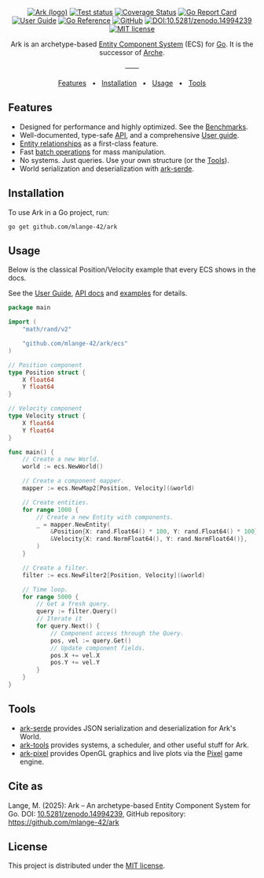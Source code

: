 <div align="center" width="100%">

[![Ark (logo)](https://github.com/user-attachments/assets/4bbe57c6-2e16-43be-ad5e-0cf26c220f21)](https://github.com/mlange-42/ark)
[![Test status](https://img.shields.io/github/actions/workflow/status/mlange-42/ark/tests.yml?branch=main&label=Tests&logo=github)](https://github.com/mlange-42/ark/actions/workflows/tests.yml)
[![Coverage Status](https://img.shields.io/coverallsCoverage/github/mlange-42/ark?logo=coveralls)](https://badge.coveralls.io/github/mlange-42/ark?branch=main)
[![Go Report Card](https://goreportcard.com/badge/github.com/mlange-42/ark)](https://goreportcard.com/report/github.com/mlange-42/ark)
[![User Guide](https://img.shields.io/badge/user_guide-%23007D9C?logo=go&logoColor=white&labelColor=gray)](https://mlange-42.github.io/ark/)
[![Go Reference](https://img.shields.io/badge/reference-%23007D9C?logo=go&logoColor=white&labelColor=gray)](https://pkg.go.dev/github.com/mlange-42/ark)
[![GitHub](https://img.shields.io/badge/github-repo-blue?logo=github)](https://github.com/mlange-42/ark)
[![DOI:10.5281/zenodo.14994239](https://img.shields.io/badge/10.5281%2Fzenodo.14994239-blue?label=doi)](https://doi.org/10.5281/zenodo.14994239)
[![MIT license](https://img.shields.io/badge/MIT-brightgreen?label=license)](https://github.com/mlange-42/ark/blob/main/LICENSE)

Ark is an archetype-based [Entity Component System](https://en.wikipedia.org/wiki/Entity_component_system) (ECS) for [Go](https://go.dev/).
It is the successor of [Arche](https://github.com/mlange-42/arche).

&mdash;&mdash;

[Features](#features) &nbsp; &bull; &nbsp; [Installation](#installation) &nbsp; &bull; &nbsp; [Usage](#usage) &nbsp; &bull; &nbsp; [Tools](#tools)
</div>

## Features

- Designed for performance and highly optimized. See the [Benchmarks](https://mlange-42.github.io/ark/benchmarks/).
- Well-documented, type-safe [API](https://pkg.go.dev/github.com/mlange-42/ark), and a comprehensive [User guide](https://mlange-42.github.io/ark/).
- [Entity relationships](https://mlange-42.github.io/ark/relations/) as a first-class feature.
- Fast [batch operations](https://mlange-42.github.io/ark/batch/) for mass manipulation.
- No systems. Just queries. Use your own structure (or the [Tools](https://github.com/mlange-42/ark#tools)).
- World serialization and deserialization with [ark-serde](https://github.com/mlange-42/ark-serde).

## Installation

To use Ark in a Go project, run:

```shell
go get github.com/mlange-42/ark
```

## Usage

Below is the classical Position/Velocity example that every ECS shows in the docs.

See the [User Guide](https://mlange-42.github.io/ark/), [API docs](https://pkg.go.dev/github.com/mlange-42/ark) and [examples](https://github.com/mlange-42/ark/tree/main/examples) for details.

```go
package main

import (
	"math/rand/v2"

	"github.com/mlange-42/ark/ecs"
)

// Position component
type Position struct {
	X float64
	Y float64
}

// Velocity component
type Velocity struct {
	X float64
	Y float64
}

func main() {
	// Create a new World.
	world := ecs.NewWorld()

	// Create a component mapper.
	mapper := ecs.NewMap2[Position, Velocity](&world)

	// Create entities.
	for range 1000 {
		// Create a new Entity with components.
		_ = mapper.NewEntity(
			&Position{X: rand.Float64() * 100, Y: rand.Float64() * 100},
			&Velocity{X: rand.NormFloat64(), Y: rand.NormFloat64()},
		)
	}

	// Create a filter.
	filter := ecs.NewFilter2[Position, Velocity](&world)

	// Time loop.
	for range 5000 {
		// Get a fresh query.
		query := filter.Query()
		// Iterate it
		for query.Next() {
			// Component access through the Query.
			pos, vel := query.Get()
			// Update component fields.
			pos.X += vel.X
			pos.Y += vel.Y
		}
	}
}
```

## Tools

- [ark-serde](https://github.com/mlange-42/ark-serde) provides JSON serialization and deserialization for Ark's World.
- [ark-tools](https://github.com/mlange-42/ark-tools) provides systems, a scheduler, and other useful stuff for Ark.
- [ark-pixel](https://github.com/mlange-42/ark-pixel) provides OpenGL graphics and live plots via the [Pixel](https://github.com/gopxl/pixel) game engine.

## Cite as

Lange, M. (2025): Ark &ndash; An archetype-based Entity Component System for Go. DOI: [10.5281/zenodo.14994239](https://doi.org/10.5281/zenodo.14994239),  GitHub repository: https://github.com/mlange-42/ark

## License

This project is distributed under the [MIT license](./LICENSE).
